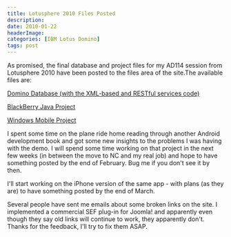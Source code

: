 ```yaml
---
title: Lotusphere 2010 Files Posted
description: 
date: 2010-01-22
headerImage: 
categories: [IBM Lotus Domino]
tags: post
---
```


As promised, the final database and project files for my AD114 session from Lotusphere 2010 have been posted to the files area of the site.The available files are:

[Domino Database (with the XML-based and RESTful services code)](/files/ls2010-ad114.zip)

[BlackBerry Java Project](/files/ls2010-ad114-bb.zip)

[Windows Mobile Project](/files/ls2010-ad114-winmo.zip)

I spent some time on the plane ride home reading through another Android development book and got some new insights to the problems I was having with the demo. I will spend some time working on that project in the next few weeks (in between the move to NC and my real job) and hope to have something posted by the end of February. Bug me if you don't see it by then.

I'll start working on the iPhone version of the same app - with plans (as they are) to have something posted by the end of March.

Several people have sent me emails about some broken links on the site. I implemented a commercial SEF plug-in for Joomla! and apparently even though they say old links will continue to work, they apparently don't. Thanks for the feedback, I'll try to fix them ASAP.
